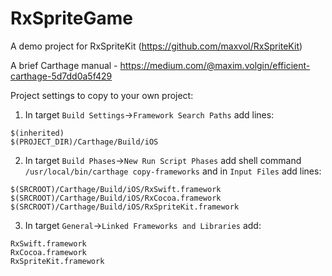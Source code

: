 # RxSpriteGame
A demo project for RxSpriteKit (https://github.com/maxvol/RxSpriteKit)

A brief Carthage manual - https://medium.com/@maxim.volgin/efficient-carthage-5d7dd0a5f429

Project settings to copy to your own project:

1. In target `Build Settings`->`Framework Search Paths` add lines:
```
$(inherited)
$(PROJECT_DIR)/Carthage/Build/iOS
```
2. In target `Build Phases`->`New Run Script Phases` add shell command `/usr/local/bin/carthage copy-frameworks` and in `Input Files` add lines:
```
$(SRCROOT)/Carthage/Build/iOS/RxSwift.framework
$(SRCROOT)/Carthage/Build/iOS/RxCocoa.framework
$(SRCROOT)/Carthage/Build/iOS/RxSpriteKit.framework
```
3. In target `General`->`Linked Frameworks and Libraries` add:
```
RxSwift.framework
RxCocoa.framework
RxSpriteKit.framework
```


